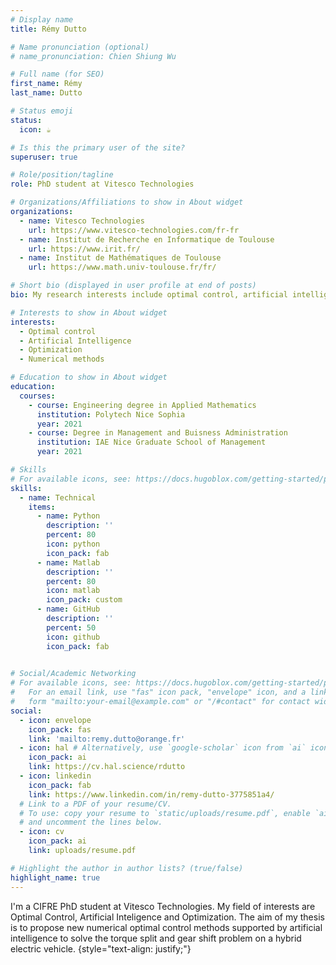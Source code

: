 ```yaml
---
# Display name
title: Rémy Dutto

# Name pronunciation (optional)
# name_pronunciation: Chien Shiung Wu

# Full name (for SEO)
first_name: Rémy
last_name: Dutto

# Status emoji
status:
  icon: ☕️

# Is this the primary user of the site?
superuser: true

# Role/position/tagline
role: PhD student at Vitesco Technologies 

# Organizations/Affiliations to show in About widget
organizations:
  - name: Vitesco Technologies 
    url: https://www.vitesco-technologies.com/fr-fr
  - name: Institut de Recherche en Informatique de Toulouse 
    url: https://www.irit.fr/
  - name: Institut de Mathématiques de Toulouse 
    url: https://www.math.univ-toulouse.fr/fr/

# Short bio (displayed in user profile at end of posts)
bio: My research interests include optimal control, artificial intelligence and numerical methods.

# Interests to show in About widget
interests:
  - Optimal control
  - Artificial Intelligence
  - Optimization 
  - Numerical methods

# Education to show in About widget
education:
  courses:
    - course: Engineering degree in Applied Mathematics
      institution: Polytech Nice Sophia
      year: 2021
    - course: Degree in Management and Buisness Administration 
      institution: IAE Nice Graduate School of Management
      year: 2021

# Skills
# For available icons, see: https://docs.hugoblox.com/getting-started/page-builder/#icons
skills:
  - name: Technical
    items:
      - name: Python
        description: ''
        percent: 80
        icon: python
        icon_pack: fab
      - name: Matlab
        description: ''
        percent: 80
        icon: matlab
        icon_pack: custom
      - name: GitHub
        description: ''
        percent: 50
        icon: github
        icon_pack: fab
  

# Social/Academic Networking
# For available icons, see: https://docs.hugoblox.com/getting-started/page-builder/#icons
#   For an email link, use "fas" icon pack, "envelope" icon, and a link in the
#   form "mailto:your-email@example.com" or "/#contact" for contact widget.
social:
  - icon: envelope
    icon_pack: fas
    link: 'mailto:remy.dutto@orange.fr'
  - icon: hal # Alternatively, use `google-scholar` icon from `ai` icon pack
    icon_pack: ai
    link: https://cv.hal.science/rdutto
  - icon: linkedin
    icon_pack: fab
    link: https://www.linkedin.com/in/remy-dutto-3775851a4/
  # Link to a PDF of your resume/CV.
  # To use: copy your resume to `static/uploads/resume.pdf`, enable `ai` icons in `params.yaml`,
  # and uncomment the lines below.
  - icon: cv
    icon_pack: ai
    link: uploads/resume.pdf

# Highlight the author in author lists? (true/false)
highlight_name: true
---
```


I'm a CIFRE PhD student at Vitesco Technologies. My field of interests are Optimal Control, Artificial Inteligence and Optimization. The aim of my thesis is to propose new numerical optimal control methods supported by artificial intelligence to solve the torque split and gear shift problem on a hybrid electric vehicle. 
{style="text-align: justify;"}
